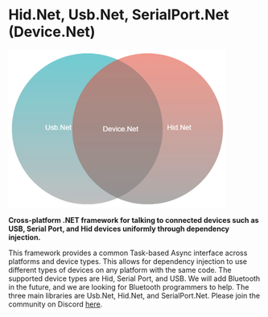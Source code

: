 # Hid.Net, Usb.Net, SerialPort.Net (Device.Net)

![diagram](../images/Diagram.png)

**Cross-platform .NET framework for talking to connected devices such as USB, Serial Port, and Hid devices uniformly through dependency injection.**

This framework provides a common Task-based Async interface across platforms and device types. This allows for dependency injection to use different types of devices on any platform with the same code. The supported device types are Hid, Serial Port, and USB. We will add Bluetooth in the future, and we are looking for Bluetooth programmers to help. The three main libraries are Usb.Net, Hid.Net, and SerialPort.Net. Please join the community on Discord [here](https://discord.gg/ZcvXARm).
